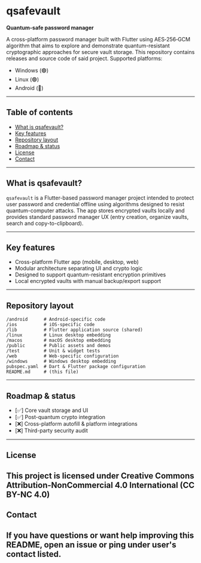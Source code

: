 # qsafevault

**Quantum-safe password manager**

A cross-platform password manager built with Flutter using AES‑256‑GCM algorithm that aims to explore and demonstrate quantum-resistant cryptographic approaches for secure vault storage. This repository contains releases and source code of said project.
Supported platforms:
- Windows (🟢)
- Linux (🟢)
- Android (🔴)
---

## Table of contents
- [What is qsafevault?](#what-is-qsafevault)
- [Key features](#key-features)
- [Repository layout](#repository-layout)
- [Roadmap & status](#roadmap--status)
- [License](#license)
- [Contact](#contact)
---

## What is qsafevault?
`qsafevault` is a Flutter-based password manager project intended to protect user password and credential offline using algorithms designed to resist quantum-computer attacks. The app stores encrypted vaults locally and provides standard password manager UX (entry creation, organize vaults, search and copy-to-clipboard).

---

## Key features
- Cross-platform Flutter app (mobile, desktop, web)
- Modular architecture separating UI and crypto logic
- Designed to support quantum-resistant encryption primitives
- Local encrypted vaults with manual backup/export support

---

## Repository layout
```
/android      # Android-specific code
/ios          # iOS-specific code
/lib          # Flutter application source (shared)
/linux        # Linux desktop embedding
/macos        # macOS desktop embedding
/public       # Public assets and demos
/test         # Unit & widget tests
/web          # Web-specific configuration
/windows      # Windows desktop embedding
pubspec.yaml  # Dart & Flutter package configuration
README.md     # (this file)
```
---


## Roadmap & status
- [✅] Core vault storage and UI
- [✅] Post-quantum crypto integration
- [❌] Cross-platform autofill & platform integrations
- [❌] Third-party security audit
---


## License

This project is licensed under Creative Commons Attribution-NonCommercial 4.0 International (CC BY-NC 4.0)
---

## Contact

If you have questions or want help improving this README, open an issue or ping under user's contact listed.
---